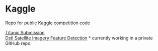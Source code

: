 # Kaggle
Repo for public Kaggle competition code

[Titanic Submission](01_Titanic)  
[Dstl Satellite Imagery Feature Detection](https://www.kaggle.com/c/dstl-satellite-imagery-feature-detection) * currently working in a private GitHub repo
